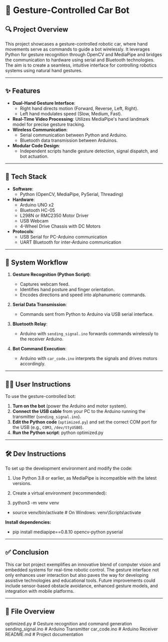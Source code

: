 # 🚗 Gesture-Controlled Car Bot

## 🔍 Project Overview

This project showcases a gesture-controlled robotic car, where hand movements serve as commands to guide a bot wirelessly. It leverages Python for gesture recognition through OpenCV and MediaPipe and bridges the communication to hardware using serial and Bluetooth technologies. The aim is to create a seamless, intuitive interface for controlling robotics systems using natural hand gestures.

---

## ✨ Features

- **Dual-Hand Gesture Interface**:
  - Right hand directs motion (Forward, Reverse, Left, Right).
  - Left hand modulates speed (Slow, Medium, Fast).
- **Real-Time Video Processing**: Utilizes MediaPipe's hand landmark model for precise gesture tracking.
- **Wireless Communication**:
  - Serial communication between Python and Arduino.
  - Bluetooth data transmission between Arduinos.
- **Modular Code Design**:
  - Independent scripts handle gesture detection, signal dispatch, and bot actuation.

---

## 🧰 Tech Stack

- **Software**:
  - Python (OpenCV, MediaPipe, PySerial, Threading)
- **Hardware**:
  - Arduino UNO x2
  - Bluetooth HC-05
  - L298N or RMC2350 Motor Driver
  - USB Webcam
  - 4-Wheel Drive Chassis with DC Motors
- **Protocols**:
  - USB Serial for PC-Arduino communication
  - UART Bluetooth for inter-Arduino communication

---

## 🔁 System Workflow

1. **Gesture Recognition (Python Script)**:
   - Captures webcam feed.
   - Identifies hand posture and finger orientation.
   - Encodes directions and speed into alphanumeric commands.

2. **Serial Data Transmission**:
   - Commands sent from Python to Arduino via USB serial interface.

3. **Bluetooth Relay**:
   - Arduino with `sending_signal.ino` forwards commands wirelessly to the receiver Arduino.

4. **Bot Command Execution**:
   - Arduino with `car_code.ino` interprets the signals and drives motors accordingly.

---

## 🧑‍💻 User Instructions

To use the gesture-controlled bot:

1. **Turn on the bot** (power the Arduino and motor system).
2. **Connect the USB cable** from your PC to the Arduino running the transmitter (`sending_signal.ino`).
3. **Edit the Python code** (`optimized.py`) and set the correct COM port for the USB (e.g., `COM3`, `/dev/ttyUSB0`).
4. **Run the Python script**: python optimized.py

---

## 🛠️ Dev Instructions

To set up the development environment and modify the code:

1. Use Python 3.8 or earlier, as MediaPipe is incompatible with the latest versions.

2. Create a virtual environment (recommended):

3. python3 -m venv venv
- source venv/bin/activate   # On Windows: venv\Scripts\activate

**Install dependencies:**
- pip install mediapipe==0.8.10 opencv-python pyserial

---

## ✅ Conclusion

This car bot project exemplifies an innovative blend of computer vision and embedded systems for real-time robotic control. The gesture interface not only enhances user interaction but also paves the way for developing assistive technologies and educational tools. Future improvements could include sensor-based obstacle avoidance, enhanced gesture models, and integration with mobile platforms.

---

## 📂 File Overview

optimized.py            # Gesture recognition and command generation
sending_signal.ino      # Arduino Transmitter
car_code.ino            # Arduino Receiver
README.md               # Project documentation



